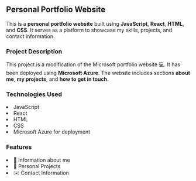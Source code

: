 ## Personal Portfolio Website
This is a **personal portfolio website** built using **JavaScript**, **React**, **HTML**, and **CSS**. It serves as a platform to showcase my skills, projects, and contact information.

### Project Description
This project is a modification of the Microsoft portfolio website 💻. It has been deployed using **Microsoft Azure**.
The website includes sections **about me**, **my projects**, and **how to get in touch**.

### Technologies Used
<li>JavaScript
<li>React
<li>HTML
<li>CSS
<li>Microsoft Azure for deployment

### Features
<li>💭 Information about me
<li>🌱 Personal Projects
<li>✉️ Contact Information
